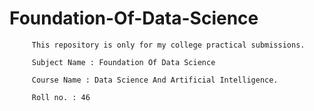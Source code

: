 # Foundation-Of-Data-Science

         This repository is only for my college practical submissions.

         Subject Name : Foundation Of Data Science 

         Course Name : Data Science And Artificial Intelligence.
 
         Roll no. : 46
 
